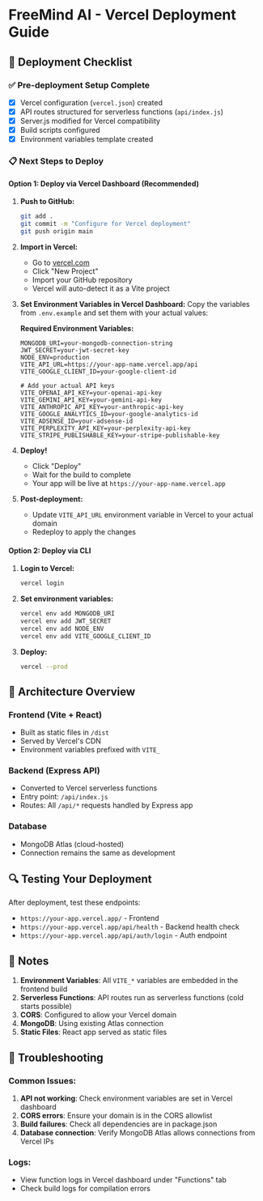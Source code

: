 # FreeMind AI - Vercel Deployment Guide

## 🚀 Deployment Checklist

### ✅ Pre-deployment Setup Complete
- [x] Vercel configuration (`vercel.json`) created
- [x] API routes structured for serverless functions (`api/index.js`)
- [x] Server.js modified for Vercel compatibility
- [x] Build scripts configured
- [x] Environment variables template created

### 📋 Next Steps to Deploy

#### Option 1: Deploy via Vercel Dashboard (Recommended)

1. **Push to GitHub:**
   ```bash
   git add .
   git commit -m "Configure for Vercel deployment"
   git push origin main
   ```

2. **Import in Vercel:**
   - Go to [vercel.com](https://vercel.com)
   - Click "New Project"
   - Import your GitHub repository
   - Vercel will auto-detect it as a Vite project

3. **Set Environment Variables in Vercel Dashboard:**
   Copy the variables from `.env.example` and set them with your actual values:
   
   **Required Environment Variables:**
   ```
   MONGODB_URI=your-mongodb-connection-string
   JWT_SECRET=your-jwt-secret-key
   NODE_ENV=production
   VITE_API_URL=https://your-app-name.vercel.app/api
   VITE_GOOGLE_CLIENT_ID=your-google-client-id
   
   # Add your actual API keys
   VITE_OPENAI_API_KEY=your-openai-api-key
   VITE_GEMINI_API_KEY=your-gemini-api-key
   VITE_ANTHROPIC_API_KEY=your-anthropic-api-key
   VITE_GOOGLE_ANALYTICS_ID=your-google-analytics-id
   VITE_ADSENSE_ID=your-adsense-id
   VITE_PERPLEXITY_API_KEY=your-perplexity-api-key
   VITE_STRIPE_PUBLISHABLE_KEY=your-stripe-publishable-key
   ```

4. **Deploy!**
   - Click "Deploy"
   - Wait for the build to complete
   - Your app will be live at `https://your-app-name.vercel.app`

5. **Post-deployment:**
   - Update `VITE_API_URL` environment variable in Vercel to your actual domain
   - Redeploy to apply the changes

#### Option 2: Deploy via CLI

1. **Login to Vercel:**
   ```bash
   vercel login
   ```

2. **Set environment variables:**
   ```bash
   vercel env add MONGODB_URI
   vercel env add JWT_SECRET
   vercel env add NODE_ENV
   vercel env add VITE_GOOGLE_CLIENT_ID
   ```

3. **Deploy:**
   ```bash
   vercel --prod
   ```

## 🔧 Architecture Overview

### Frontend (Vite + React)
- Built as static files in `/dist`
- Served by Vercel's CDN
- Environment variables prefixed with `VITE_`

### Backend (Express API)
- Converted to Vercel serverless functions
- Entry point: `/api/index.js`
- Routes: All `/api/*` requests handled by Express app

### Database
- MongoDB Atlas (cloud-hosted)
- Connection remains the same as development

## 🔍 Testing Your Deployment

After deployment, test these endpoints:
- `https://your-app.vercel.app/` - Frontend
- `https://your-app.vercel.app/api/health` - Backend health check
- `https://your-app.vercel.app/api/auth/login` - Auth endpoint

## 📝 Notes

1. **Environment Variables**: All `VITE_*` variables are embedded in the frontend build
2. **Serverless Functions**: API routes run as serverless functions (cold starts possible)
3. **CORS**: Configured to allow your Vercel domain
4. **MongoDB**: Using existing Atlas connection
5. **Static Files**: React app served as static files

## 🐛 Troubleshooting

### Common Issues:
1. **API not working**: Check environment variables are set in Vercel dashboard
2. **CORS errors**: Ensure your domain is in the CORS allowlist
3. **Build failures**: Check all dependencies are in package.json
4. **Database connection**: Verify MongoDB Atlas allows connections from Vercel IPs

### Logs:
- View function logs in Vercel dashboard under "Functions" tab
- Check build logs for compilation errors
